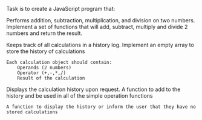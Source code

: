 Task is to create a JavaScript program that:

Performs addition, subtraction, multiplication, and division on two numbers.
    Implement a set of functions that will add, subtract, multiply and divide 2 numbers and return the result.

Keeps track of all calculations in a history log.
    Implement an empty array to store the history of calculations

    Each calculation object should contain:
        Operands (2 numbers)
        Operator (+,-,*,/)
        Result of the calculation

Displays the calculation history upon request.
    A function to add to the history and be used in all of the simple operation functions

    A function to display the history or inform the user that they have no stored calculations